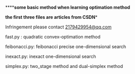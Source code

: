 ********************some basic method when learning optimation method****************


********************the first three files are articles from CSDN*********************


Infringement please contact 2179429954@qq.com


fast.py : quadratic convex-optimation method

feibonacci.py: feibonacci precise one-dimensional search

inexact.py: inexact one-dimensional search

simplex.py: two_stage method and dual-simplex method
